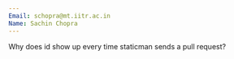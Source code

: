 ```yaml
---
Email: schopra@mt.iitr.ac.in
Name: Sachin Chopra
---
```

Why does id show up every time staticman sends a pull request?
